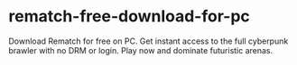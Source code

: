 # rematch-free-download-for-pc
Download Rematch for free on PC. Get instant access to the full cyberpunk brawler with no DRM or login. Play now and dominate futuristic arenas.
